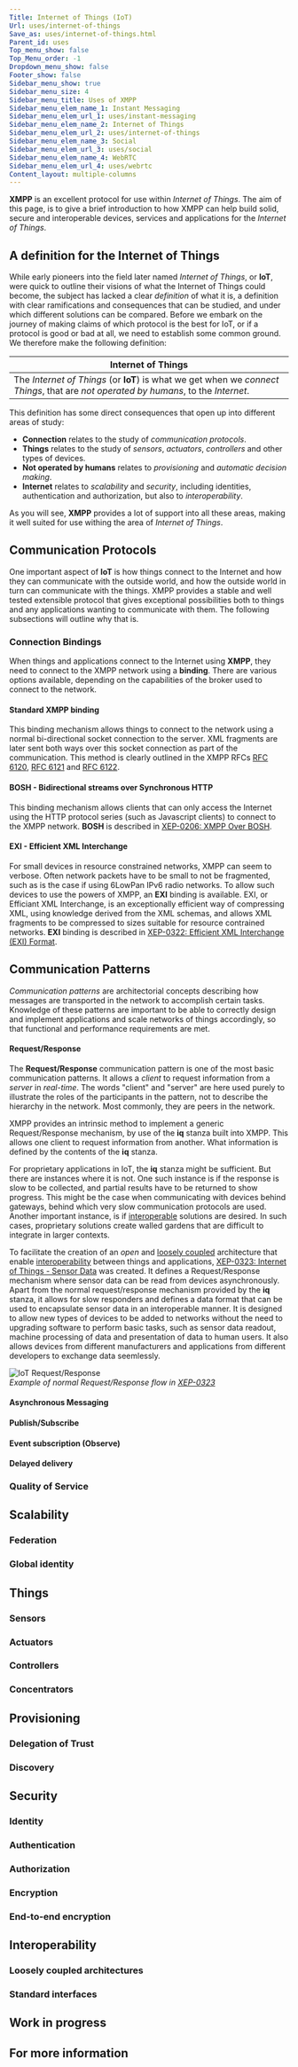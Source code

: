 ```yaml
---
Title: Internet of Things (IoT)
Url: uses/internet-of-things
Save_as: uses/internet-of-things.html
Parent_id: uses
Top_menu_show: false
Top_Menu_order: -1
Dropdown_menu_show: false
Footer_show: false
Sidebar_menu_show: true
Sidebar_menu_size: 4
Sidebar_menu_title: Uses of XMPP
Sidebar_menu_elem_name_1: Instant Messaging
Sidebar_menu_elem_url_1: uses/instant-messaging
Sidebar_menu_elem_name_2: Internet of Things
Sidebar_menu_elem_url_2: uses/internet-of-things
Sidebar_menu_elem_name_3: Social
Sidebar_menu_elem_url_3: uses/social
Sidebar_menu_elem_name_4: WebRTC
Sidebar_menu_elem_url_4: uses/webrtc
Content_layout: multiple-columns
---
```


**XMPP** is an excellent protocol for use within *Internet of Things*. The aim of this page, is to give a brief introduction to how XMPP can help build solid, secure and interoperable devices, services and applications for the *Internet of Things*.


## A definition for the Internet of Things

While early pioneers into the field later named *Internet of Things*, or **IoT**, were quick to outline their visions of what the Internet of Things could become, the subject has lacked a clear *definition* of what it is, a definition with clear ramifications and consequences that can be studied, and under which different solutions can be compared. Before we embark on the journey of making claims of which protocol is the best for IoT, or if a protocol is good or bad at all, we need to establish some common ground. We therefore make the following definition:

| Internet of Things |
|--------------------|
|The *Internet of Things* (or **IoT**) is what we get when we *connect* *Things*, that are *not operated by humans*, to the *Internet*. |

This definition has some direct consequences that open up into different areas of study:

* **Connection** relates to the study of *communication protocols*.
* **Things** relates to the study of *sensors*, *actuators*, *controllers* and other types of devices.
* **Not operated by humans** relates to *provisioning* and *automatic decision making*.
* **Internet** relates to *scalability* and *security*, including identities, authentication and authorization, but also to *interoperability*.

As you will see, **XMPP** provides a lot of support into all these areas, making it well suited for use withing the area of *Internet of Things*.

## Communication Protocols

One important aspect of **IoT** is how things connect to the Internet and how they can communicate with the outside world, and how the outside world in turn can communicate with the things. XMPP provides a stable and well tested extensible protocol that gives exceptional possibilities both to things and any applications wanting to communicate with them. The following subsections will outline why that is.

### Connection Bindings

When things and applications connect to the Internet using **XMPP**, they need to connect to the XMPP network using a **binding**. There are various options available, depending on the capabilities of the broker used to connect to the network.

#### Standard XMPP binding

This binding mechanism allows things to connect to the network using a normal bi-directional socket connection to the server. XML fragments are later sent both ways over this socket connection as part of the communication. This method is clearly outlined in the XMPP RFCs [RFC 6120](https://tools.ietf.org/html/rfc6120), [RFC 6121](https://tools.ietf.org/html/rfc6121) and [RFC 6122](https://tools.ietf.org/html/rfc6122).

#### BOSH - Bidirectional streams over Synchronous HTTP

This binding mechanism allows clients that can only access the Internet using the HTTP protocol series (such as Javascript clients) to connect to the XMPP network. **BOSH** is described in [XEP-0206: XMPP Over BOSH](http://xmpp.org/extensions/xep-0206.html).

#### EXI - Efficient XML Interchange

For small devices in resource constrained networks, XMPP can seem to verbose. Often network packets have to be small to not be fragmented, such as is the case if using 6LowPan IPv6 radio networks. To allow such devices to use the powers of XMPP, an **EXI** binding is available. EXI, or Efficiant XML Interchange, is an exceptionally efficient way of compressing XML, using knowledge derived from the XML schemas, and allows XML fragments to be compressed to sizes suitable for resource contrained networks. **EXI** binding is described in [XEP-0322: Efficient XML Interchange (EXI) Format](http://xmpp.org/extensions/xep-0322.html). 

## Communication Patterns

*Communication patterns* are architectorial concepts describing how messages are transported in the network to accomplish certain tasks. Knowledge of these patterns are important to be able to correctly design and implement applications and scale networks of things accordingly, so that functional and performance requirements are met.

#### Request/Response

The **Request/Response** communication pattern is one of the most basic communication patterns. It allows a *client* to request information from a *server* in *real-time*. The words "client" and "server" are here used purely to illustrate the roles of the participants in the pattern, not to describe the hierarchy in the network. Most commonly, they are peers in the network.

XMPP provides an intrinsic method to implement a generic Request/Response mechanism, by use of the **iq** stanza built into XMPP. This allows one client to request information from another. What information is defined by the contents of the **iq** stanza.

For proprietary applications in IoT, the **iq** stanza might be sufficient. But there are instances where it is not. One such instance is if the response is slow to be collected, and partial results have to be returned to show progress. This might be the case when communicating with devices behind gateways, behind which very slow communication protocols are used. Another important instance, is if [interoperable](#interoperability) solutions are desired. In such cases, proprietary solutions create walled gardens that are difficult to integrate in larger contexts.

To facilitate the creation of an *open* and [loosely coupled](#loosely-coupled-architectures) architecture that enable [interoperability](#interoperability) between things and applications, [XEP-0323: Internet of Things - Sensor Data](http://xmpp.org/extensions/xep-0323.html) was created. It defines a Request/Response mechanism where sensor data can be read from devices asynchronously. Apart from the normal request/response mechanism provided by the **iq** stanza, it allows for slow responders and defines a data format that can be used to encapsulate sensor data in an interoperable manner. It is designed to allow new types of devices to be added to networks without the need to upgrading software to perform basic tasks, such as sensor data readout, machine processing of data and presentation of data to human users. It also allows devices from different manufacturers and applications from different developers to exchange data seemlessly.

![IoT Request/Response](iotimg/reqresp.png)  
*Example of normal Request/Response flow in [XEP-0323](http://xmpp.org/extensions/xep-0323.html)*

#### Asynchronous Messaging

#### Publish/Subscribe

#### Event subscription (Observe)

#### Delayed delivery

### Quality of Service

## Scalability

### Federation

### Global identity

## Things

### Sensors

### Actuators

### Controllers

### Concentrators

## Provisioning

### Delegation of Trust

### Discovery

## Security

### Identity

### Authentication

### Authorization

### Encryption

### End-to-end encryption

## Interoperability

### Loosely coupled architectures

### Standard interfaces

## Work in progress

## For more information
